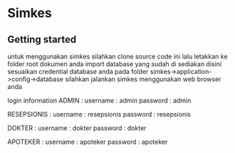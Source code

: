 # Simkes



## Getting started

untuk menggunakan simkes silahkan clone source code ini lalu letakkan ke folder root dokumen anda
import database yang sudah di sediakan disini
sesuaikan credential database anda pada folder simkes->application->config->database
silahkan jalankan simkes menggunakan web browser anda 

login information
ADMIN :
username : admin
password : admin

RESEPSIONIS :
username : resepsionis
password : resepsionis

DOKTER :
username : dokter
password : dokter

APOTEKER :
username : apoteker
password : apoteker
